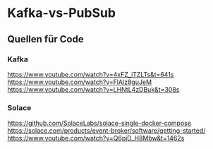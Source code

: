 # Kafka-vs-PubSub

## Quellen für Code
### Kafka
https://www.youtube.com/watch?v=4xFZ_iTZLTs&t=641s <br>
https://www.youtube.com/watch?v=FlAlz8guJeM <br>
https://www.youtube.com/watch?v=LHNtL4zDBuk&t=308s <br>

### Solace
https://github.com/SolaceLabs/solace-single-docker-compose <br>
https://solace.com/products/event-broker/software/getting-started/ <br>
https://www.youtube.com/watch?v=Q6pjD_H8Mbw&t=1462s <br>
